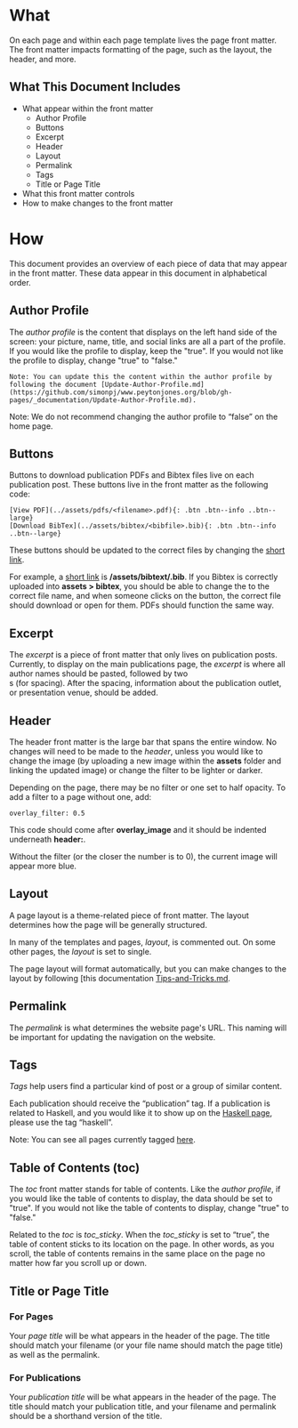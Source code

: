 # What

On each page and within each page template lives the page front matter. The front matter impacts formatting of the page, such as the layout, the header, and more. 

## What This Document Includes

- What appear within the front matter
	- Author Profile
	- Buttons
	- Excerpt
	- Header
	- Layout
	- Permalink
	- Tags
	- Title or Page Title
- What this front matter controls
- How to make changes to the front matter
 

# How 

This document provides an overview of each piece of data that may appear in the front matter. These data appear in this document in alphabetical order.


## Author Profile

The *author profile* is the content that displays on the left hand side of the screen: your picture, name, title, and social links are all a part of the profile. If you would like the profile to display, keep the "true". If you would not like the profile to display, change "true" to "false." 

    Note: You can update this the content within the author profile by following the document [Update-Author-Profile.md](https://github.com/simonpj/www.peytonjones.org/blob/gh-pages/_documentation/Update-Author-Profile.md).

Note: We do not recommend changing the author profile to “false” on the home page. 

## Buttons

Buttons to download publication PDFs and Bibtex files live on each publication post. These buttons live in the front matter as the following code:

    [View PDF](../assets/pdfs/<filename>.pdf){: .btn .btn--info ..btn--large}
    [Download BibTex](../assets/bibtex/<bibfile>.bib){: .btn .btn--info ..btn--large}

These buttons should be updated to the correct files by changing the [short link](https://github.com/simonpj/www.peytonjones.org/blob/gh-pages/_documentation/Tips-and-Tricks.md). 

For example, a [short link](https://github.com/simonpj/www.peytonjones.org/blob/gh-pages/_documentation/Tips-and-Tricks.md) is **/assets/bibtext/<bibfile>.bib**. If you Bibtex is correctly uploaded into **assets > bibtex**, you should be able to change the <bibfile> to the correct file name, and when someone clicks on the button, the correct file should download or open for them. PDFs should function the same way. 


## Excerpt

The *excerpt* is a piece of front matter that only lives on publication posts. Currently, to display on the main publications page, the *excerpt* is where all author names should be pasted, followed by two <br>s (for spacing). After the spacing, information about the publication outlet, or presentation venue, should be added.


## Header

The header front matter is the large bar that spans the entire window. No changes will need to be made to the *header*, unless you would like to change the image (by uploading a new image within the **assets** folder and linking the updated image) or change the filter to be lighter or darker. 

Depending on the page, there may be no filter or one set to half opacity. To add a filter to a page without one, add: 

	overlay_filter: 0.5

This code should come after **overlay_image** and it should be indented underneath **header:**.

Without the filter (or the closer the number is to 0), the current image will appear more blue. 


## Layout

A page layout is a theme-related piece of front matter. The layout determines how the page will be generally structured. 

In many of the templates and pages, *layout*, is commented out. On some other pages, the *layout* is set to single. 

The page layout will format automatically, but you can make changes to the layout by following [this documentation [Tips-and-Tricks.md](https://github.com/simonpj/www.peytonjones.org/blob/gh-pages/_documentation/Tips-and-Tricks.md).


## Permalink

The *permalink* is what determines the website page's URL. This naming will be important for updating the navigation on the website. 


## Tags

*Tags* help users find a particular kind of post or a group of similar content.

Each publication should receive the “publication” tag. If a publication is related to Haskell, and you would like it to show up on the [Haskell page](https://simon.peytonjones.org/haskell/), please use the tag “haskell”. 

Note: You can see all pages currently tagged [here](https://simon.peytonjones.org/tags/).


## Table of Contents (toc)

The *toc* front matter stands for table of contents. Like the *author profile*, if you would like the table of contents to display, the data should be set to "true". If you would not like the table of contents to display, change "true" to "false." 

Related to the  *toc* is  *toc_sticky*. When the  *toc_sticky* is set to “true”, the table of content sticks to its location on the page. In other words, as you scroll, the table of contents remains in the same place on the page no matter how far you scroll up or down. 


## Title or Page Title

### For Pages

Your *page title* will be what appears in the header of the page. The title should match your filename (or your file name should match the page title) as well as the permalink.


### For Publications 

Your *publication title* will be what appears in the header of the page. The title should match your publication title, and your filename and permalink should be a shorthand version of the title. 
